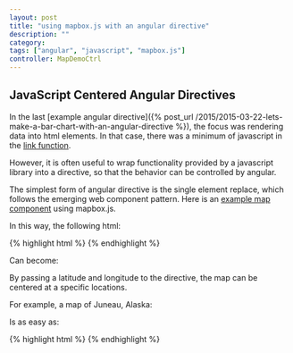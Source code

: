 ```yaml
---
layout: post
title: "using mapbox.js with an angular directive"
description: ""
category:
tags: ["angular", "javascript", "mapbox.js"]
controller: MapDemoCtrl
---
```

## JavaScript Centered Angular Directives
In the last [example angular directive]({% post_url /2015/2015-03-22-lets-make-a-bar-chart-with-an-angular-directive %}), the focus was rendering data into html elements. In that case, there was a minimum of javascript in the [link function](https://github.com/angular-reusable-components/chart-components/blob/master/src/barchart.js).

However, it is often useful to wrap functionality provided by a javascript library into a directive, so that the behavior can be controlled by angular.

The simplest form of angular directive is the single element replace, which follows the emerging web component pattern. Here is an [example map component](https://github.com/angular-reusable-components/angular-map-components) using mapbox.js.

In this way, the following html:

{% highlight html %}
<map></map>
{% endhighlight %}

Can become:
<map></map>

By passing a latitude and longitude to the directive, the map can be centered at a specific locations.

For example, a map of Juneau, Alaska:

<map location="{ zoom: 10, lat: 58.3, lng: -134.4 }"></map>

Is as easy as:

{% highlight html %}
<map location="{ zoom:10, lat: 58.3, lng: -134.4 }"></map>
{% endhighlight %}
